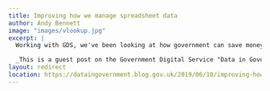 ```yaml
---
title: Improving how we manage spreadsheet data
author: Andy Bennett
image: "images/vlookup.jpg"
excerpt: |
  Working with GDS, we've been looking at how government can save money in business processes through the use of data standards and the interoperability they bring. Since spreadsheets are probably here to stay, we've been looking at how to extract structured data from them. We built a tool that takes a simple but messy spreadsheet and extracts tabular data from it.

  _This is a guest post on the Government Digital Service "Data in Government" blog._
layout: redirect
location: https://dataingovernment.blog.gov.uk/2019/06/10/improving-how-we-manage-spreadsheet-data/
---
```

